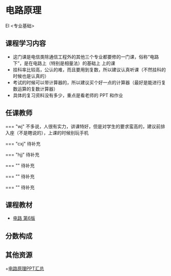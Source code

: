 # 电路原理
<div class="badges">
<span class="badge EI-badge">EI <专业基础></span>
</div>


## 课程学习内容
+ 这门课是电信类除通信工程外的其他三个专业都要修的一门课，俗称“电路下”，是在电路上（特别是相量法）的基础上 上的课
+ 挂科率比较高，公认的难，而且要用到复数，所以建议认真听课（不然挂科的时候也是认真的）
+ 考试的时候可以带计算器的，所以建议买个好一点的计算器（最好是能进行复数运算的复数计算器）
+ 具体的复习资料没有多少，重点是看老师的 PPT 和作业

## 任课教师

=== "wj"
    不多说，人很有实力，讲课特好，但是对学生的要求蛮高的，建议前排入座（不是瞎说的），上课的时候别玩手机

=== "cxj" 
    待补充

=== "hjj"
    待补充

=== ""
    待补充

=== ""
    待补充

=== ""
    待补充

## 课程教材
+ [电路 第6版](https://pan.baidu.com/s/141C7W1kvYtJnhJlfX-ZiLg?pwd=icic)

## 分数构成

## 其他资源
+[电路原理PPT汇总](https://pan.baidu.com/s/1QBetEZ1gpTbkrVPAvAqnCQ?pwd=icic)